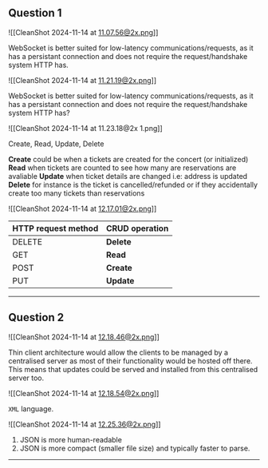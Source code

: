 ## Question 1
![[CleanShot 2024-11-14 at 11.07.56@2x.png]]

WebSocket is better suited for low-latency communications/requests, as it has a persistant connection and does not require the request/handshake system HTTP has.



![[CleanShot 2024-11-14 at 11.21.19@2x.png]]

WebSocket is better suited for low-latency communications/requests, as it has a persistant connection and does not require the request/handshake system HTTP has?



![[CleanShot 2024-11-14 at 11.23.18@2x 1.png]]

Create, Read, Update, Delete

**Create** could be when a tickets are created for the concert (or initialized)
**Read** when tickets are counted to see how many are reservations are avaliable
**Update** when ticket details are changed i.e: address is updated
**Delete** for instance is the ticket is cancelled/refunded or if they accidentally create too many tickets than reservations

![[CleanShot 2024-11-14 at 12.17.01@2x.png]]


| HTTP request method | CRUD operation |
| ------------------- | -------------- |
| DELETE              | **Delete**         |
| GET                 | **Read**           |
| POST                | **Create**         |
| PUT                 | **Update**         |

-----
## Question 2
![[CleanShot 2024-11-14 at 12.18.46@2x.png]]

Thin client architecture would allow the clients to be managed by a centralised server as most of their functionality would be hosted off there. This means that updates could be served and installed from this centralised server too.



![[CleanShot 2024-11-14 at 12.18.54@2x.png]]

`XML` language.



![[CleanShot 2024-11-14 at 12.25.36@2x.png]]

1. JSON is more human-readable
2. JSON is more compact (smaller file size) and typically faster to parse.

-----


